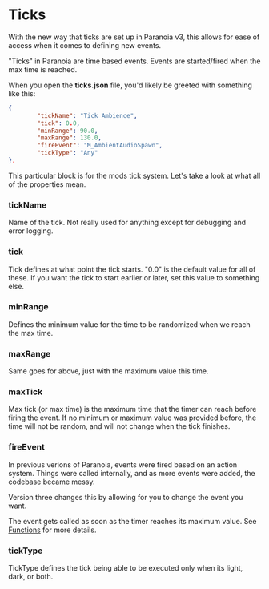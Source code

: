 # Ticks

With the new way that ticks are set up in Paranoia v3, this allows for ease of access when it comes to defining new events.

"Ticks" in Paranoia are time based events. Events are started/fired when the max time is reached.


When you open the **ticks.json** file, you'd likely be greeted with something like this:

```json
{
		"tickName": "Tick_Ambience",
		"tick": 0.0,
		"minRange": 90.0,
		"maxRange": 130.0,
		"fireEvent": "M_AmbientAudioSpawn",
		"tickType": "Any"
},
```

This particular block is for the mods tick system.
Let's take a look at what all of the properties mean.

### tickName
Name of the tick. Not really used for anything except for debugging and error logging.

### tick
Tick defines at what point the tick starts. "0.0" is the default value for all of these.
If you want the tick to start earlier or later, set this value to something else.

### minRange
Defines the minimum value for the time to be randomized when we reach the max time.

### maxRange
Same goes for above, just with the maximum value this time.

### maxTick
Max tick (or max time) is the maximum time that the timer can reach before firing the event.
If no minimum or maximum value was provided before, the time will not be random, and will not change when the tick finishes.

### fireEvent
In previous verions of Paranoia, events were fired based on an action system.
Things were called internally, and as more events were added, the codebase became messy.

Version three changes this by allowing for you to change the event you want.

The event gets called as soon as the timer reaches its maximum value.
See [Functions](/main-pages/Functions/) for more details.

### tickType
TickType defines the tick being able to be executed only when its light, dark, or both.

